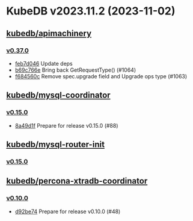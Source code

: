 # KubeDB v2023.11.2 (2023-11-02)


## [kubedb/apimachinery](https://github.com/kubedb/apimachinery)

### [v0.37.0](https://github.com/kubedb/apimachinery/releases/tag/v0.37.0)

- [feb7d046](https://github.com/kubedb/apimachinery/commit/feb7d046) Update deps
- [b69c766e](https://github.com/kubedb/apimachinery/commit/b69c766e) Bring back GetRequestType() (#1064)
- [f684560c](https://github.com/kubedb/apimachinery/commit/f684560c) Remove spec.upgrade field and Upgrade ops type (#1063)



## [kubedb/mysql-coordinator](https://github.com/kubedb/mysql-coordinator)

### [v0.15.0](https://github.com/kubedb/mysql-coordinator/releases/tag/v0.15.0)

- [8a49d1f](https://github.com/kubedb/mysql-coordinator/commit/8a49d1f) Prepare for release v0.15.0 (#88)



## [kubedb/mysql-router-init](https://github.com/kubedb/mysql-router-init)

### [v0.15.0](https://github.com/kubedb/mysql-router-init/releases/tag/v0.15.0)




## [kubedb/percona-xtradb-coordinator](https://github.com/kubedb/percona-xtradb-coordinator)

### [v0.10.0](https://github.com/kubedb/percona-xtradb-coordinator/releases/tag/v0.10.0)

- [d92be74](https://github.com/kubedb/percona-xtradb-coordinator/commit/d92be74) Prepare for release v0.10.0 (#48)



